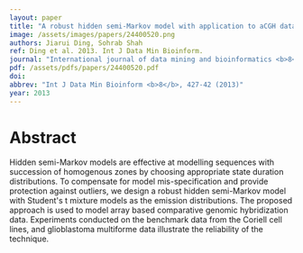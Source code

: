 ```yaml
---
layout: paper
title: "A robust hidden semi-Markov model with application to aCGH data processing."
image: /assets/images/papers/24400520.png
authors: Jiarui Ding, Sohrab Shah
ref: Ding et al. 2013. Int J Data Min Bioinform.
journal: "International journal of data mining and bioinformatics <b>8</b>, 427-42 (2013)"
pdf: /assets/pdfs/papers/24400520.pdf
doi: 
abbrev: "Int J Data Min Bioinform <b>8</b>, 427-42 (2013)"
year: 2013
---
```


# Abstract

Hidden semi-Markov models are effective at modelling sequences with succession of homogenous zones by choosing appropriate state duration distributions. To compensate for model mis-specification and provide protection against outliers, we design a robust hidden semi-Markov model with Student's t mixture models as the emission distributions. The proposed approach is used to model array based comparative genomic hybridization data. Experiments conducted on the benchmark data from the Coriell cell lines, and glioblastoma multiforme data illustrate the reliability of the technique.

